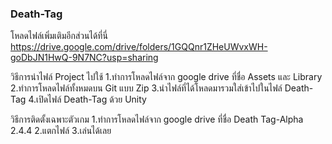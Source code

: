 ### Death-Tag


โหลดไฟล์เพิ่มเติมอีกส่วนได้ที่นี่ https://drive.google.com/drive/folders/1GQQnr1ZHeUWvxWH-goDbJN1HwQ-9N7NC?usp=sharing 

วิธีการนำไฟล์ Project ไปใช้
1.ทำการโหลดไฟล์จาก google drive ที่ชื่อ Assets และ Library
2.ทำการโหลดไฟล์ทั้งหมดบน Git แบบ Zip
3.นำไฟล์ที่ได้โหลดมารวมใส่เข้าไปในไฟล์ Death-Tag
4.เปิดไฟล์ Death-Tag ด้วย Unity 

วิธีการติดตั้งเฉพาะตัวเกม
1.ทำการโหลดไฟล์จาก google drive ที่ชื่อ Death Tag-Alpha 2.4.4
2.แตกไฟล์ 
3.เล่นได้เลย
